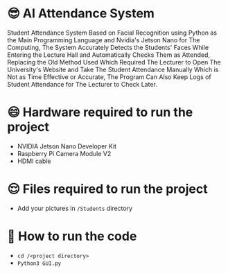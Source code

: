 # 😎 AI Attendance System

Student Attendance System Based on Facial Recognition using Python as the Main Programming Language and Nvidia's Jetson Nano for The Computing, The System Accurately Detects the Students' Faces While Entering the Lecture Hall and Automatically Checks Them as Attended, Replacing the Old Method Used Which Required The Lecturer to Open The University's Website and Take The Student Attendance Manually Which is Not as Time Effective or Accurate, The Program Can Also Keep Logs of Student Attendance for The Lecturer to Check Later.

# 😄 Hardware required to run the project

- NVIDIA Jetson Nano Developer Kit
- Raspberry Pi Camera Module V2
- HDMI cable 

# 😌 Files required to run the project

- Add your pictures in ``/Students`` directory 

# 🤔 How to run the code

- ``cd /<project directory>``<br>
- ``Python3 GUI.py``
